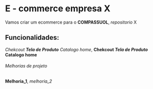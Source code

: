 # E - commerce empresa X

Vamos criar um ecommerce para o **COMPASSUOL**, *repositorio* X

## Funcionalidades: 
_Chekcout **Tela de Produto** Catalogo home_,
**Chekcout _Tela de Produto_ Catalogo home**
###### Melhorias de projeto
__Melhoria_1__, _melhoria_2_